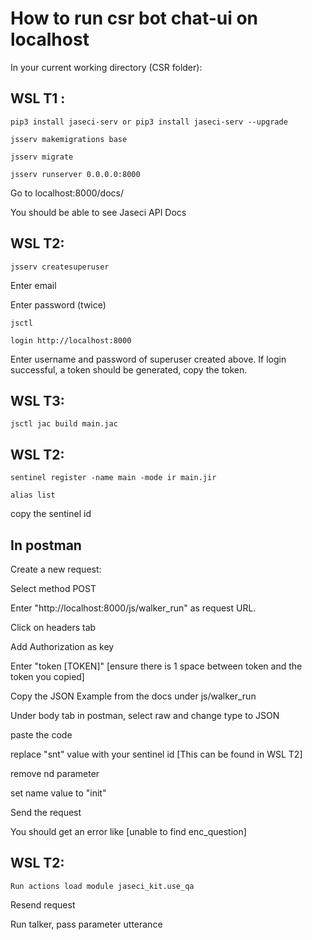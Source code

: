 # How to run csr bot chat-ui on localhost

In your current working directory (CSR folder):

## WSL T1 :

`pip3 install jaseci-serv or pip3 install jaseci-serv --upgrade`

`jsserv makemigrations base`

`jsserv migrate`

`jsserv runserver 0.0.0.0:8000`

Go to localhost:8000/docs/

You should be able to see Jaseci API Docs


## WSL T2:
`jsserv createsuperuser`

Enter email

Enter password (twice)

`jsctl`

`login http://localhost:8000`

Enter username and password of superuser created above.
If login successful, a token should be generated, copy the token.


## WSL T3:

`jsctl jac build main.jac`


## WSL T2:

`sentinel register -name main -mode ir main.jir`

`alias list`

copy the sentinel id


## In postman

Create a new request:

Select method POST

Enter "http://localhost:8000/js/walker_run" as request URL.

Click on headers tab

Add Authorization as key

Enter "token [TOKEN]" [ensure there is 1 space between token and the token you copied]

Copy the JSON Example from the docs under js/walker_run

Under body tab in postman, select raw and change type to JSON

paste the code

replace "snt" value with your sentinel id [This can be found in WSL T2]

remove nd parameter

set name value to "init"

Send the request

You should get an error like [unable to find enc_question]

## WSL T2:

`Run actions load module jaseci_kit.use_qa`

Resend request

Run talker,
pass parameter utterance
